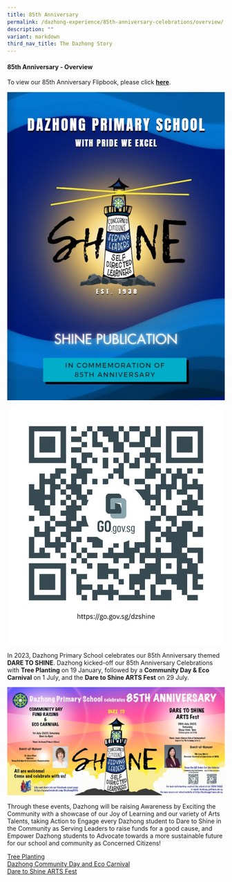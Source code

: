 ```yaml
---
title: 85th Anniversary
permalink: /dazhong-experience/85th-anniversary-celebrations/overview/
description: ""
variant: markdown
third_nav_title: The Dazhong Story
---
```

#### 85th Anniversary - Overview

To view our 85th Anniversary Flipbook, please click **[here](https://go.gov.sg/dzshine)**.

![](/images/Screenshot_DZPS_85th_Flipbook.jpg)

![](/images/WhatsApp_Image_2023_11_16_at_3_31_23_PM.jpeg)


In 2023, Dazhong Primary School celebrates our 85th Anniversary themed **DARE TO
SHINE**. Dazhong kicked-off our 85th Anniversary Celebrations with **Tree Planting** on 19
January, followed by a **Community Day &amp; Eco Carnival** on 1 July, and the **Dare to
Shine ARTS Fest** on 29 July.

![](/images/(overview%20page)%202023%20banner%20for%2085th.JPG)

Through these events, Dazhong will be raising Awareness by Exciting the Community
with a showcase of our Joy of Learning and our variety of Arts Talents, taking Action to
Engage every Dazhong student to Dare to Shine in the Community as Serving Leaders
to raise funds for a good cause, and Empower Dazhong students to Advocate towards a
more sustainable future for our school and community as Concerned Citizens!

[Tree Planting](https://www.dazhongpri.moe.edu.sg/dazhong-experience/85th-anniversary-celebrations/tree-planting-day/)<br>
[Dazhong Community Day and Eco Carnival](https://www.dazhongpri.moe.edu.sg/dazhong-experience/85th-anniversary-celebrations/community-day-and-eco-fair/)<br>
[Dare to Shine ARTS Fest](https://www.dazhongpri.moe.edu.sg/dazhong-experience/85th-anniversary-celebrations/dare-to-shine-arts-fest/)